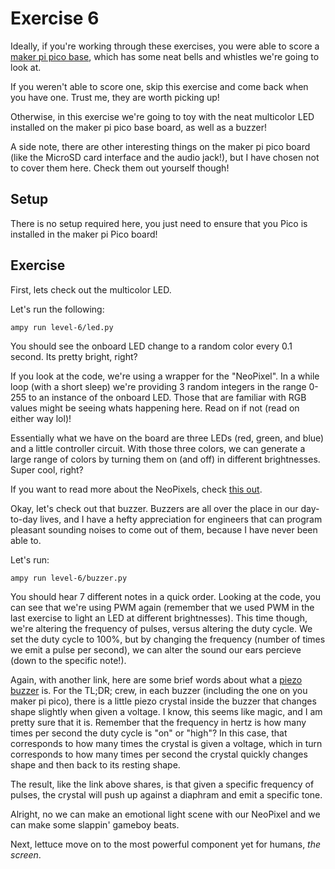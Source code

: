 # Exercise 6

Ideally, if you're working through these exercises, you were able to score a [maker pi pico base](https://www.adafruit.com/product/5160), which has some neat bells and whistles we're going to look at.

If you weren't able to score one, skip this exercise and come back when you have one. Trust me, they are worth picking up!

Otherwise, in this exercise we're going to toy with the neat multicolor LED installed on the maker pi pico base board, as well as a buzzer!

A side note, there are other interesting things on the maker pi pico board (like the MicroSD card interface and the audio jack!), but I have chosen not to cover them here. Check them out yourself though!

## Setup

There is no setup required here, you just need to ensure that you Pico is installed in the maker pi Pico board!

## Exercise

First, lets check out the multicolor LED.

Let's run the following:

`ampy run level-6/led.py`

You should see the onboard LED change to a random color every 0.1 second. Its pretty bright, right?

If you look at the code, we're using a wrapper for the "NeoPixel". In a while loop (with a short sleep) we're providing 3 random integers in the range 0-255 to an instance of the onboard LED. Those that are familiar with RGB values might be seeing whats happening here. Read on if not (read on either way lol)!

Essentially what we have on the board are three LEDs (red, green, and blue) and a little controller circuit. With those three colors, we can generate a large range of colors by turning them on (and off) in different brightnesses. Super cool, right?

If you want to read more about the NeoPixels, check [this out](https://learn.adafruit.com/adafruit-neopixel-uberguide/the-magic-of-neopixels).

Okay, let's check out that buzzer. Buzzers are all over the place in our day-to-day lives, and I have a hefty appreciation for engineers that can program pleasant sounding noises to come out of them, because I have never been able to.

Let's run:

`ampy run level-6/buzzer.py`

You should hear 7 different notes in a quick order. Looking at the code, you can see that we're using PWM again (remember that we used PWM in the last exercise to light an LED at different brightnesses). This time though, we're altering the frequency of pulses, versus altering the duty cycle. We set the duty cycle to 100%, but by changing the frequency (number of times we emit a pulse per second), we can alter the sound our ears percieve (down to the specific note!).

Again, with another link, here are some brief words about what a [piezo buzzer](https://learn.adafruit.com/using-piezo-buzzers-with-circuitpython-arduino?view=all) is. For the TL;DR; crew, in each buzzer (including the one on you maker pi pico), there is a little piezo crystal inside the buzzer that changes shape slightly when given a voltage. I know, this seems like magic, and I am pretty sure that it is. Remember that the frequency in hertz is how many times per second the duty cycle is "on" or "high"? In this case, that corresponds to how many times the crystal is given a voltage, which in turn corresponds to how many times per second the crystal quickly changes shape and then back to its resting shape.

The result, like the link above shares, is that given a specific frequency of pulses, the crystal will push up against a diaphram and emit a specific tone.

Alright, no we can make an emotional light scene with our NeoPixel and we can make some slappin' gameboy beats.

Next, lettuce move on to the most powerful component yet for humans, _the screen_.
